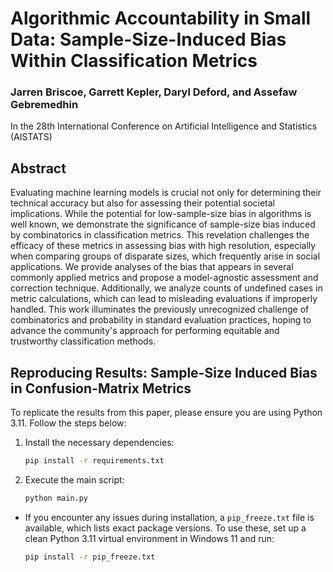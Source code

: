 # Algorithmic Accountability in Small Data: Sample-Size-Induced Bias Within Classification Metrics

### Jarren Briscoe, Garrett Kepler, Daryl Deford, and Assefaw Gebremedhin

In the 28th International Conference on Artificial Intelligence and Statistics (AISTATS)

## Abstract
Evaluating machine learning models is crucial not only for determining their technical accuracy but also for assessing their potential societal implications. While the potential for low-sample-size bias in algorithms is well known, we demonstrate the significance of sample-size bias induced by combinatorics in classification metrics. This revelation challenges the efficacy of these metrics in assessing bias with high resolution, especially when comparing groups of disparate sizes, which frequently arise in social applications. We provide analyses of the bias that appears in several commonly applied metrics and propose a model-agnostic assessment and correction technique. Additionally, we analyze counts of undefined cases in metric calculations, which can lead to misleading evaluations if improperly handled. This work illuminates the previously unrecognized challenge of combinatorics and probability in standard evaluation practices, hoping to advance the community's approach for performing equitable and trustworthy classification methods.

## Reproducing Results: Sample-Size Induced Bias in Confusion-Matrix Metrics

To replicate the results from this paper, please ensure you are using Python 3.11. Follow the steps below:
1. Install the necessary dependencies:
    ```bash
    pip install -r requirements.txt
    ```

2. Execute the main script:
    ```bash
    python main.py
    ```
- If you encounter any issues during installation, a `pip_freeze.txt` file is available, which lists exact package versions. To use these, set up a clean Python 3.11 virtual environment in Windows 11 and run:
    ```bash
    pip install -r pip_freeze.txt
    ```
